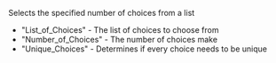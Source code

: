 Selects the specified number of choices from a list
* "List_of_Choices" - The list of choices to choose from
* "Number_of_Choices" - The number of choices make
* "Unique_Choices" - Determines if every choice needs to be unique